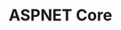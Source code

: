 ---
title: "ASPNET Core"
layout: category
permalink: /categories/aspnet-core/
author_profile: true
taxonomy: ASPNET Core
sidebar:
  nav: "categories"
---